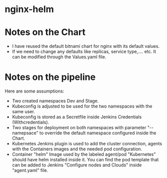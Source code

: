 # nginx-helm
# Notes on the Chart
- I have reused the default bitnami chart for nginx with its default values.
- If we need to change any defaults like replicas, service type,.... etc. It can be modified through the Values.yaml file.

# Notes on the pipeline
Here are some assumptions:

- Two created namespaces Dev and Stage.
- Kubeconfig is adjusted to be used for the two namespaces with the same user.
- Kubeconfig is stored as a Secretfile inside Jenkins Credentials (Withcredentials).
- Two stages for deployment on both namespaces with parameter "--namepsace" to override the default namespace configured inside the Chart.
- Kubernetes Jenkins plugin is used to add the cluster connection, agents with the Containers images and the needed pod configuration.
- Container "helm" Image used by the labeled agent/pod "Kubernetes" should have helm installed inside it. You can find the pod template that can be added to Jenkins "Configure nodes and Clouds" inside "agent.yaml" file. 

